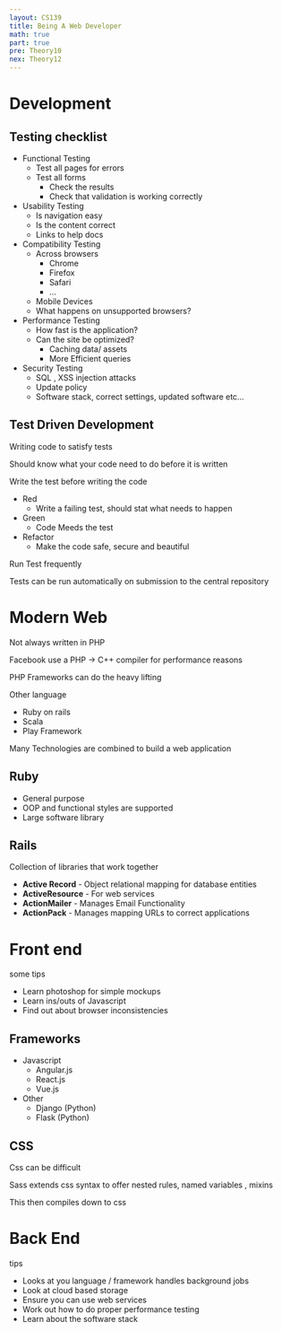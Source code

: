 ```yaml
---
layout: CS139
title: Being A Web Developer
math: true
part: true
pre: Theory10
nex: Theory12
---
```


# Development

## Testing checklist

* Functional Testing
    * Test all pages for errors
    * Test all forms
        * Check the results
        * Check that validation is working correctly
* Usability Testing
    * Is navigation easy
    * Is the content correct
    * Links to help docs
* Compatibility Testing
    * Across browsers
        * Chrome
        * Firefox
        * Safari
        * ...
    * Mobile Devices
    * What happens on unsupported browsers?
* Performance Testing
    * How fast is the application?
    * Can the site be optimized?
        * Caching data/ assets
        * More Efficient queries
* Security Testing
    * SQL , XSS injection attacks
    * Update policy
    * Software stack, correct settings, updated software etc...

## Test Driven Development

Writing code to satisfy tests

Should know what your code need to do before it is written

Write the test before writing the code

* Red
    * Write a failing test, should stat what needs to happen
* Green
    * Code Meeds the test
* Refactor
    * Make the code safe, secure and beautiful

Run Test frequently 

Tests can be run automatically on submission to the central repository

# Modern Web
Not always written in PHP

Facebook use a PHP -> C++ compiler for performance reasons

PHP Frameworks can do the heavy lifting

Other language
* Ruby on rails
* Scala
* Play Framework

Many Technologies are combined to build a web application

## Ruby
* General purpose
* OOP and functional styles are supported
* Large software library
## Rails
Collection of libraries that work together
* __Active Record__ - Object relational mapping for database entities
* __ActiveResource__ - For web services
* __ActionMailer__ - Manages Email Functionality
* __ActionPack__ - Manages mapping URLs to correct applications

# Front end

some tips 
* Learn photoshop for simple mockups
* Learn ins/outs of Javascript
* Find out about browser inconsistencies

## Frameworks
* Javascript
    * Angular.js
    * React.js
    * Vue.js
* Other
    * Django (Python)
    * Flask  (Python)

## CSS
Css can be difficult

Sass extends css syntax to offer nested rules, named variables , mixins

This then compiles down to css

# Back End
tips
* Looks at you language / framework handles background jobs
* Look at cloud based storage
* Ensure you can use web services
* Work out how to do proper performance testing
* Learn about the software stack